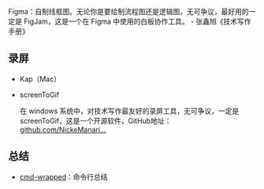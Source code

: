Figma：自制线框图。无论你是要绘制流程图还是逻辑图，无可争议，最好用的一定是 FigJam，这是一个在 Figma 中使用的白板协作工具。 - 张鑫旭《技术写作手册》

## 录屏

- Kap（Mac）

- screenToGif

  在 windows 系统中，对技术写作最友好的录屏工具，无可争议，一定是 screenToGif，这是一个开源软件，GitHub地址：[github.com/NickeManari…](https://link.juejin.cn/?target=https%3A%2F%2Fgithub.com%2FNickeManarin%2FScreenToGif)

## 总结

- [cmd-wrapped]()：命令行总结